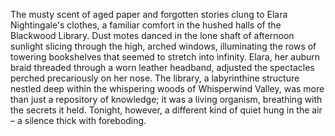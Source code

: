 The musty scent of aged paper and forgotten stories clung to Elara Nightingale's clothes, a familiar comfort in the hushed halls of the Blackwood Library.  Dust motes danced in the lone shaft of afternoon sunlight slicing through the high, arched windows, illuminating the rows of towering bookshelves that seemed to stretch into infinity.  Elara, her auburn braid threaded through a worn leather headband, adjusted the spectacles perched precariously on her nose.  The library, a labyrinthine structure nestled deep within the whispering woods of Whisperwind Valley, was more than just a repository of knowledge; it was a living organism, breathing with the secrets it held. Tonight, however, a different kind of quiet hung in the air – a silence thick with foreboding.
